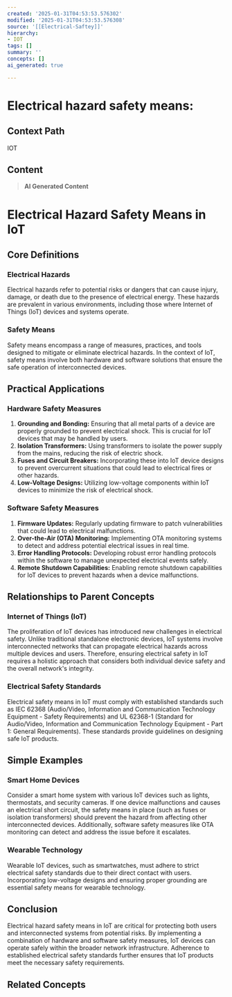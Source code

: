 ```yaml
---
created: '2025-01-31T04:53:53.576302'
modified: '2025-01-31T04:53:53.576308'
source: '[[Electrical-Saftey]]'
hierarchy:
- IOT
tags: []
summary: ''
concepts: []
ai_generated: true

---
```


# Electrical hazard safety means:

## Context Path
IOT

## Content
> **AI Generated Content**
 # Electrical Hazard Safety Means in IoT

## Core Definitions

### Electrical Hazards
Electrical hazards refer to potential risks or dangers that can cause injury, damage, or death due to the presence of electrical energy. These hazards are prevalent in various environments, including those where Internet of Things (IoT) devices and systems operate.

### Safety Means
Safety means encompass a range of measures, practices, and tools designed to mitigate or eliminate electrical hazards. In the context of IoT, safety means involve both hardware and software solutions that ensure the safe operation of interconnected devices.

## Practical Applications

### Hardware Safety Measures
1. **Grounding and Bonding:** Ensuring that all metal parts of a device are properly grounded to prevent electrical shock. This is crucial for IoT devices that may be handled by users.
2. **Isolation Transformers:** Using transformers to isolate the power supply from the mains, reducing the risk of electric shock.
3. **Fuses and Circuit Breakers:** Incorporating these into IoT device designs to prevent overcurrent situations that could lead to electrical fires or other hazards.
4. **Low-Voltage Designs:** Utilizing low-voltage components within IoT devices to minimize the risk of electrical shock.

### Software Safety Measures
1. **Firmware Updates:** Regularly updating firmware to patch vulnerabilities that could lead to electrical malfunctions.
2. **Over-the-Air (OTA) Monitoring:** Implementing OTA monitoring systems to detect and address potential electrical issues in real time.
3. **Error Handling Protocols:** Developing robust error handling protocols within the software to manage unexpected electrical events safely.
4. **Remote Shutdown Capabilities:** Enabling remote shutdown capabilities for IoT devices to prevent hazards when a device malfunctions.

## Relationships to Parent Concepts

### Internet of Things (IoT)
The proliferation of IoT devices has introduced new challenges in electrical safety. Unlike traditional standalone electronic devices, IoT systems involve interconnected networks that can propagate electrical hazards across multiple devices and users. Therefore, ensuring electrical safety in IoT requires a holistic approach that considers both individual device safety and the overall network's integrity.

### Electrical Safety Standards
Electrical safety means in IoT must comply with established standards such as IEC 62368 (Audio/Video, Information and Communication Technology Equipment - Safety Requirements) and UL 62368-1 (Standard for Audio/Video, Information and Communication Technology Equipment - Part 1: General Requirements). These standards provide guidelines on designing safe IoT products.

## Simple Examples

### Smart Home Devices
Consider a smart home system with various IoT devices such as lights, thermostats, and security cameras. If one device malfunctions and causes an electrical short circuit, the safety means in place (such as fuses or isolation transformers) should prevent the hazard from affecting other interconnected devices. Additionally, software safety measures like OTA monitoring can detect and address the issue before it escalates.

### Wearable Technology
Wearable IoT devices, such as smartwatches, must adhere to strict electrical safety standards due to their direct contact with users. Incorporating low-voltage designs and ensuring proper grounding are essential safety means for wearable technology.

## Conclusion

Electrical hazard safety means in IoT are critical for protecting both users and interconnected systems from potential risks. By implementing a combination of hardware and software safety measures, IoT devices can operate safely within the broader network infrastructure. Adherence to established electrical safety standards further ensures that IoT products meet the necessary safety requirements.

## Related Concepts
